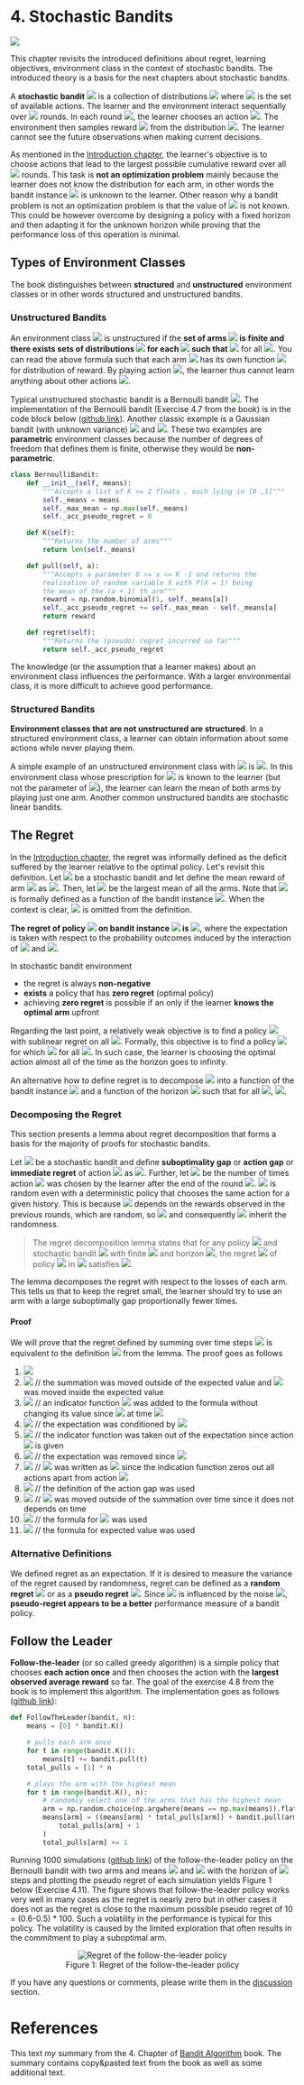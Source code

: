 # 4. Stochastic Bandits
<img width="" src="./assets/4_dices_small.jpg">

This chapter revisits the introduced definitions about regret, learning objectives, environment class in the context of stochastic bandits. The introduced theory is a basis for the next chapters about stochastic bandits.  

A **stochastic bandit** <img src="https://render.githubusercontent.com/render/math?math=v"> is a collection of distributions <img src="https://render.githubusercontent.com/render/math?math=(P_a: a \in A)"> where <img src="https://render.githubusercontent.com/render/math?math=A"> is the set of available actions. The learner and the environment interact sequentially over <img src="https://render.githubusercontent.com/render/math?math=n"> rounds. In each round <img src="https://render.githubusercontent.com/render/math?math=t \in \{1,2,...,n\}">, the learner chooses an action <img src="https://render.githubusercontent.com/render/math?math=A_t \in \A">. The environment then samples reward <img src="https://render.githubusercontent.com/render/math?math=X_t \in \mathbb{R}"> from the distribution <img src="https://render.githubusercontent.com/render/math?math=P_{A_t}">. The learner cannot see the future observations when making current decisions. 

As mentioned in the [Introduction chapter](1_introduction.md), the learner's objective is to choose actions that lead to the largest possible cumulative reward over all <img src="https://render.githubusercontent.com/render/math?math=n"> rounds. This task is **not an optimization problem** mainly because the learner does not know the distribution for each arm, in other words the bandit instance <img src="https://render.githubusercontent.com/render/math?math=v = (P_a: a \in A)"> is unknown to the learner. Other reason why a bandit problem is not an optimization problem is that the value of <img src="https://render.githubusercontent.com/render/math?math=n"> is not known. This could be however overcome by designing a policy with a fixed horizon and then adapting it for the unknown horizon while proving that the performance loss of this operation is minimal.  
 
## Types of Environment Classes
The book distinguishes between **structured** and **unstructured** environment classes or in other words structured and unstructured bandits.  

### Unstructured Bandits
An environment class <img src="https://render.githubusercontent.com/render/math?math=\varepsilon"> is unstructured if the **set of arms <img src="https://render.githubusercontent.com/render/math?math=A"> is finite and there exists sets of distributions <img src="https://render.githubusercontent.com/render/math?math=M_a"> for each <img src="https://render.githubusercontent.com/render/math?math=a \in A"> such that** <img src="https://render.githubusercontent.com/render/math?math=\varepsilon = \{v = (P_a: a \in A): P_a \in M_a"> for all <img src="https://render.githubusercontent.com/render/math?math=\a \in \A\}">. You can read the above formula such that each arm <img src="https://render.githubusercontent.com/render/math?math=a"> has its own function <img src="https://render.githubusercontent.com/render/math?math=P_a"> for distribution of reward. By playing action <img src="https://render.githubusercontent.com/render/math?math=a">, the learner thus cannot learn anything about other actions <img src="https://render.githubusercontent.com/render/math?math=b \neq a">.

Typical unstructured stochastic bandit is a Bernoulli bandit <img src="https://render.githubusercontent.com/render/math?math=\varepsilon_{B}^k = \{(B(\mu_i))_i : \mu \in [0,1]^k \}">. The implementation of the Bernoulli bandit (Exercise 4.7 from the book) is in the code block below ([github link](https://github.com/azikoss/bandit_summaries/blob/main/bandit/bernoulli.py)). Another classic example is a Gaussian bandit (with unknown variance) <img src="https://render.githubusercontent.com/render/math?math=\varepsilon_{N}^k = \{(N(\mu_i, \sigma_{i}^2))_i : \mu \in \mathbb{R}^k "> and <img src="https://render.githubusercontent.com/render/math?math=\sigma^2 \in [0,\inf)^k \}">. These two examples are **parametric** environment classes because the number of degrees of freedom that defines them is finite, otherwise they would be **non-parametric**.


```python
class BernoulliBandit:
    def __init__(self, means):
        """Accepts a list of K >= 2 floats , each lying in [0 ,1]"""
        self._means = means
        self._max_mean = np.max(self._means)
        self._acc_pseudo_regret = 0

    def K(self):
        """Returns the number of arms"""
        return len(self._means)

    def pull(self, a):
        """Accepts a parameter 0 <= a <= K -1 and returns the
        realisation of random variable X with P(X = 1) being
        the mean of the (a + 1) th arm"""
        reward = np.random.binomial(1, self._means[a])
        self._acc_pseudo_regret += self._max_mean - self._means[a]
        return reward

    def regret(self):
        """Returns the (pseudo) regret incurred so far"""
        return self._acc_pseudo_regret
```

The knowledge (or the assumption that a learner makes) about an environment class influences the performance. With a larger environmental class, it is more difficult to achieve good performance.

### Structured Bandits
**Environment classes that are not unstructured are structured**. In a structured environment class, a learner can obtain information about some actions while never playing them. 

A simple example of an unstructured environment class with <img src="https://render.githubusercontent.com/render/math?math=A = \{1,2\}"> is <img src="https://render.githubusercontent.com/render/math?math=\varepsilon = \{(\mathrm{B}(\theta)), \mathrm{B}(1-\theta): \theta \in [0,1] \}">. In this environment class whose prescription for <img src="https://render.githubusercontent.com/render/math?math=\varepsilon"> is known to the learner (but not the parameter of <img src="https://render.githubusercontent.com/render/math?math=\theta">), the learner can  learn the mean of both arms by playing just one arm. Another common unstructured bandits are stochastic linear bandits. 

## The Regret
In the [Introduction chapter](1_introduction.md), the regret was informally defined as the deficit suffered by the learner relative to the optimal policy. Let's revisit this definition. Let <img src="https://render.githubusercontent.com/render/math?math=v = (P_a: a \in A)"> be a stochastic bandit and let define the mean reward of arm <img src="https://render.githubusercontent.com/render/math?math=a"> as <img src="https://render.githubusercontent.com/render/math?math=\mu_{a}(v) = \int_{\infinity}^{-\infinity} x \mathrm{d} P_a(x)">. Then, let <img src="https://render.githubusercontent.com/render/math?math=\mu^*(v) = \displaystyle\max_{a \in A} \mu_a(v)"> be the largest mean of all the arms. Note that <img src="https://render.githubusercontent.com/render/math?math=\mu_a(v)"> is formally defined as a function of the bandit instance <img src="https://render.githubusercontent.com/render/math?math=v">. When the context is clear, <img src="https://render.githubusercontent.com/render/math?math=v"> is omitted from the definition. 

**The regret of policy <img src="https://render.githubusercontent.com/render/math?math=\pi"> on bandit instance <img src="https://render.githubusercontent.com/render/math?math=v"> is <img src="https://render.githubusercontent.com/render/math?math=R_n(\pi, v) = n\mu^*(v) - \mathbf{E}[\sum_{t=1}^{\n} X_t]">**, where the expectation is taken with respect to the probability outcomes induced by the interaction of <img src="https://render.githubusercontent.com/render/math?math=\pi"> and <img src="https://render.githubusercontent.com/render/math?math=v">.

In stochastic bandit environment
 - the regret is always **non-negative**
 - **exists** a policy that has **zero regret** (optimal policy)
 - achieving **zero regret** is possible if an only if the learner **knows the optimal arm** upfront 
 
 Regarding the last point, a relatively weak objective is to find a policy <img src="https://render.githubusercontent.com/render/math?math=\pi"> with sublinear regret on all <img src="https://render.githubusercontent.com/render/math?math=v \in \varepsilon">. Formally, this objective is to find a policy <img src="https://render.githubusercontent.com/render/math?math=\pi"> for which <img src="https://render.githubusercontent.com/render/math?math=$\lim_{n \to \infinity} \dfrac{R_n(\pi, v)}{n} = n"> for all <img src="https://render.githubusercontent.com/render/math?math=v \in \varepsilon">. In such case, the learner is choosing the optimal action almost all of the time as the horizon goes to infinity. 

An alternative how to define regret is to decompose <img src="https://render.githubusercontent.com/render/math?math=R_n"> into a function of the bandit instance <img src="https://render.githubusercontent.com/render/math?math=C: \varepsilon \to [0, \infinity]"> and a function of the horizon <img src="https://render.githubusercontent.com/render/math?math=f: \mathbb{N} \to [0, \infinity)"> such that for all <img src="https://render.githubusercontent.com/render/math?math=n \in \mathbb{N}, v \in \varepsilon">, <img src="https://render.githubusercontent.com/render/math?math=R_n(\pi, v) \leq C(v)f(n)">. 

### Decomposing the Regret
This section presents a lemma about regret decomposition that forms a basis for the majority of proofs for stochastic bandits.  

Let <img src="https://render.githubusercontent.com/render/math?math=v = (P_a: a \in A)"> be a stochastic bandit and define **suboptimality gap** or **action gap** or **immediate regret** of action <img src="https://render.githubusercontent.com/render/math?math=a">  as <img src="https://render.githubusercontent.com/render/math?math=\Delta_a(v) = u^*(v) - u_a(v)">. Further, let <img src="https://render.githubusercontent.com/render/math?math=T_a(t) = \sum_{s=1}^{\t} \mathbb{1} \{A_s = a\}"> be the number of times action <img src="https://render.githubusercontent.com/render/math?math=a"> was chosen by the learner after the end of the round <img src="https://render.githubusercontent.com/render/math?math=t">. <img src="https://render.githubusercontent.com/render/math?math=T_a(t)"> is random even with a deterministic policy that chooses the same action for a given history. This is because <img src="https://render.githubusercontent.com/render/math?math=A_s">  depends on the rewards observed in the previous rounds, which are random, so <img src="https://render.githubusercontent.com/render/math?math=A_s"> and consequently <img src="https://render.githubusercontent.com/render/math?math=T_a(t)"> inherit the randomness.

>The regret decomposition lemma states that for any policy <img src="https://render.githubusercontent.com/render/math?math=\pi"> and stochastic bandit <img src="https://render.githubusercontent.com/render/math?math=v"> with finite <img src="https://render.githubusercontent.com/render/math?math=A"> and horizon <img src="https://render.githubusercontent.com/render/math?math=n \in \mathbb{N}">, the regret <img src="https://render.githubusercontent.com/render/math?math=R_n"> of policy <img src="https://render.githubusercontent.com/render/math?math=\pi"> in <img src="https://render.githubusercontent.com/render/math?math=v"> satisfies 
<img src="https://render.githubusercontent.com/render/math?math=R_n = \sum_{a \in A} \Delta_a \mathbb{E}[T_a(n)]">.

The lemma decomposes the regret with respect to the losses of each arm. This tells us that to keep the regret small, the learner should try to use an arm with a large suboptimally gap proportionally fewer times.

#### Proof
We will prove that the regret defined by summing over time steps <img src="https://render.githubusercontent.com/render/math?math=R_n = n\mu^* - \mathbb{E}[\sum_{t=1}^{\n} X_t]"> is equivalent to the definition <img src="https://render.githubusercontent.com/render/math?math=\sum_{a \in A} \Delta_a \mathbb{E}[T_a(n)]"> from the lemma. The proof goes as follows

1. <img src="https://render.githubusercontent.com/render/math?math=R_n = n\mu^* - \mathbb{E}[\sum_{t=1}^{\n} X_t]"> 
1. <img src="https://render.githubusercontent.com/render/math?math== \color{green}\sum_{t=1}^{n}\mathbb{E}[(u^* - X_t)]"> // the summation was moved outside of the expected value and <img src="https://render.githubusercontent.com/render/math?math=\mu^*"> was moved inside the expected value 
1. <img src="https://render.githubusercontent.com/render/math?math== \color{green}\sum_{a \in A} \color{black}\sum_{t=1}^{n}\mathbb{E}[(u^* - X_t)\color{green}\mathbb{I}\{A_t = a\}\color{black}]"> // an indicator function <img src="https://render.githubusercontent.com/render/math?math=\mathbb{I}"> was added to the formula without changing its value since  <img src="https://render.githubusercontent.com/render/math?math=\sum_{a \in A}\mathbb{I}\{A_t = a\} = 1"> at time <img src="https://render.githubusercontent.com/render/math?math=t"> 
1. <img src="https://render.githubusercontent.com/render/math?math== \sum_{a \in A} \sum_{t=1}^{n}\mathbb{E}[(u^* - X_t)\mathbb{I}\{A_t = a\}|\color{green}A_t)\color{black}] \color{green} P(A_t=a)"> // the expectation was conditioned by <img src="https://render.githubusercontent.com/render/math?math=A_t">
1. <img src="https://render.githubusercontent.com/render/math?math== \sum_{a \in A} \sum_{t=1}^{n}\color{green}\mathbb{I}\{A_t = a\}\color{black}\mathbb{E}[(u^* - X_t)|A_t] P(A_t=a)"> // the indicator function was taken out of the expectation since action <img src="https://render.githubusercontent.com/render/math?math=A_t"> is given
1. <img src="https://render.githubusercontent.com/render/math?math== \sum_{a \in A} \sum_{t=1}^{n}\mathbb{I}\{A_t = a\}\color{green}(u^* - u_{A_t})\color{black} P(A_t=a)"> // the expectation was removed since <img src="https://render.githubusercontent.com/render/math?math=\mathbb{E}[X_t|A_t] = u_{A_t}">
1. <img src="https://render.githubusercontent.com/render/math?math== \sum_{a \in A} \sum_{t=1}^{n}\mathbb{I}\{A_t = a\}(u^* - \color{green}u_{A_a}\color{black}) P(A_t=a)"> // <img src="https://render.githubusercontent.com/render/math?math=u_{A_t}"> was written as <img src="https://render.githubusercontent.com/render/math?math=u_{a}"> since the indication function zeros out all actions apart from action <img src="https://render.githubusercontent.com/render/math?math=a">
1. <img src="https://render.githubusercontent.com/render/math?math== \sum_{a \in A} \sum_{t=1}^{n}\mathbb{I}\{A_t = a\}\color{green}\Delta_a\color{black} P(A_t=a)"> // the definition of the action gap was used
1. <img src="https://render.githubusercontent.com/render/math?math== \sum_{a \in A} \color{green}\Delta_a\color{black} \sum_{t=1}^{n}\mathbb{I}\{A_t = a\} P(A_t=a)"> // <img src="https://render.githubusercontent.com/render/math?math=\Delta_a"> was moved outside of the summation over time since it does not depends on time
1. <img src="https://render.githubusercontent.com/render/math?math== \sum_{a \in A} \Delta_a \color{green}T_a(n)\color{black} P(A_t=a)"> // the formula for <img src="https://render.githubusercontent.com/render/math?math=T_a(n)"> was used
1. <img src="https://render.githubusercontent.com/render/math?math== \sum_{a \in A} \Delta_a \color{green}\mathbb{E}[T_a(n)]"> // the formula for expected value was used 
 

### Alternative Definitions
We defined regret as an expectation. If it is desired to measure the variance of the regret caused by randomness, regret can be defined as a **random regret** <img src="https://render.githubusercontent.com/render/math?math=\widetilde{R_n} = n\mu^{*} - \sum_{t=1}^{n}X_t"> or as a **pseudo regret** <img src="https://render.githubusercontent.com/render/math?math=\bar{R_n} = n\mu^{*} - \sum_{t=1}^{n}u_{A_t}">. Since  <img src="https://render.githubusercontent.com/render/math?math=\widetilde{R_n}"> is influenced by the noise <img src="https://render.githubusercontent.com/render/math?math=X_t - u_{A_t}">, **pseudo-regret appears to be a better** performance measure of a bandit policy.
 
## Follow the Leader 
**Follow-the-leader** (or so called greedy algorithm) is a simple policy that chooses **each action once** and then chooses the action with the **largest observed average reward** so far. The goal of the exercise 4.8 from the book is to implement this algorithm. The implementation goes as follows ([github link](https://github.com/azikoss/bandit_summaries/blob/main/policy/follow_the_leader.py)):   

```python
def FollowTheLeader(bandit, n):
    means = [0] * bandit.K()

    # pulls each arm once
    for t in range(bandit.K()):
        means[t] += bandit.pull(t)
    total_pulls = [1] * n

    # plays the arm with the highest mean
    for t in range(bandit.K(), n):
        # randomly select one of the arms that has the highest mean
        arm = np.random.choice(np.argwhere(means == np.max(means)).flatten())
        means[arm] = ((means[arm] * total_pulls[arm]) + bandit.pull(arm)) / (
            total_pulls[arm] + 1
        )
        total_pulls[arm] += 1
```

Running 1000 simulations ([github link](https://github.com/azikoss/bandit_summaries/blob/main/run/4_follow_the_leader_with_bernoulli_bandit.py)) of the follow-the-leader policy on the Bernoulli bandit with two arms and means <img src="https://render.githubusercontent.com/render/math?math=\mu_1=0.5"> and <img src="https://render.githubusercontent.com/render/math?math=\mu_2=0.6"> with the horizon of <img src="https://render.githubusercontent.com/render/math?math=n=100"> steps and plotting the pseudo regret of each simulation yields Figure 1 below (Exercise 4.11). The figure shows that follow-the-leader policy works very well in many cases as the regret is nearly zero but in other cases it does not as the regret is close to the maximum possible pseudo regret of 10 = (0.6-0.5) * 100. Such a volatility in the performance is typical for this policy. The volatility is caused by the limited exploration that often results in the commitment to play a suboptimal arm.  

<figure class="image" align="center">
  <img src="./assets/4_regret.png" alt="Regret of the follow-the-leader policy">
  <figcaption>Figure 1: Regret of the follow-the-leader policy</figcaption>
</figure> 

If you have any questions or comments, please write them in the [discussion](https://github.com/azikoss/bandit_summaries/discussions/categories/4-stochastic-bandits) section. 

# References
This text *my* summary from the 4. Chapter of [Bandit Algorithm](https://tor-lattimore.com/downloads/book/book.pdf) book. The summary contains copy&pasted text from the book as well as some additional text. 
